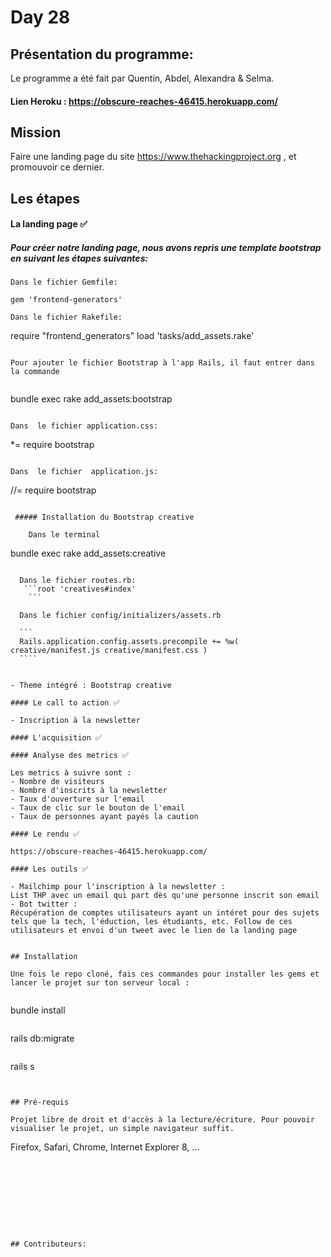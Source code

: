 # Day 28

## Présentation du programme:
Le programme a été fait par Quentin, Abdel, Alexandra & Selma. 

#### Lien Heroku : https://obscure-reaches-46415.herokuapp.com/

## Mission

Faire une landing page du site https://www.thehackingproject.org , et promouvoir ce dernier.


## Les étapes 


#### La landing page ✅
##### Pour créer notre landing page, nous avons repris une template bootstrap en suivant les étapes suivantes:

	Dans le fichier Gemfile:

```
gem 'frontend-generators'
```

```
Dans le fichier Rakefile:

```
require "frontend_generators"
load 'tasks/add_assets.rake'
```

Pour ajouter le fichier Bootstrap à l'app Rails, il faut entrer dans la commande 
	
```
bundle exec rake add_assets:bootstrap
```

Dans  le fichier application.css:

```
*= require bootstrap
```

Dans  le fichier  application.js:
```
//= require bootstrap
```
    
 ##### Installation du Bootstrap creative 

 	Dans le terminal 
 ``` 
  bundle exec rake add_assets:creative
  ```

 	Dans le fichier routes.rb:
 	 ```root 'creatives#index'
 	  ```

 	Dans le fichier config/initializers/assets.rb

 	```
 	Rails.application.config.assets.precompile += %w( creative/manifest.js creative/manifest.css )
 	````


- Theme intégré : Bootstrap creative

#### Le call to action ✅

- Inscription à la newsletter

#### L'acquisition ✅

#### Analyse des metrics ✅

Les metrics à suivre sont : 
- Nombre de visiteurs
- Nombre d'inscrits à la newsletter
- Taux d'ouverture sur l'email
- Taux de clic sur le bouton de l'email
- Taux de personnes ayant payés la caution

#### Le rendu ✅

https://obscure-reaches-46415.herokuapp.com/

#### Les outils ✅

- Mailchimp pour l'inscription à la newsletter : 
List THP avec un email qui part dès qu'une personne inscrit son email
- Bot twitter : 
Récupération de comptes utilisateurs ayant un intéret pour des sujets tels que la tech, l'éduction, les étudiants, etc. Follow de ces utilisateurs et envoi d'un tweet avec le lien de la landing page


## Installation

Une fois le repo cloné, fais ces commandes pour installer les gems et lancer le projet sur ton serveur local :


```
bundle install 
```

```
rails db:migrate 
```

```
rails s
```


## Pré-requis

Projet libre de droit et d'accès à la lecture/écriture. Pour pouvoir visualiser le projet, un simple navigateur suffit.
```
Firefox, Safari, Chrome, Internet Explorer 8, ...
```









## Contributeurs:


